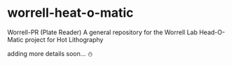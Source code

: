 # worrell-heat-o-matic
Worrell-PR (Plate Reader) A general repository for the Worrell Lab Head-O-Matic project for Hot Lithography

adding more details soon...
⛄️
